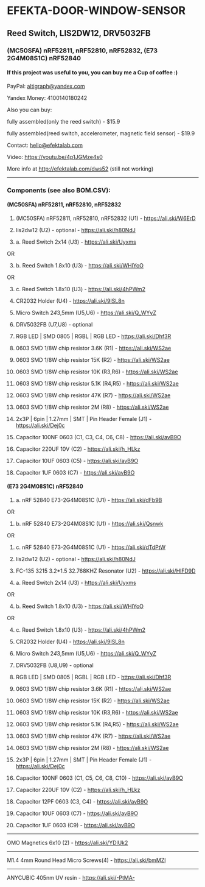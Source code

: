 # EFEKTA-DOOR-WINDOW-SENSOR

## Reed Switch, LIS2DW12, DRV5032FB

### (MC50SFA) nRF52811, nRF52810, nRF52832, (E73 2G4M08S1C) nRF52840

#### If this project was useful to you, you can buy me a Cup of coffee :)

PayPal: altigraph@yandex.com

Yandex Money: 4100140180242

Also you can buy:

fully assembled(only the reed switch) - $15.9

fully assembled(reed switch, accelerometer, magnetic field sensor) - $19.9

Contact: hello@efektalab.com

Video: https://youtu.be/4p1JGMze4s0

More info at http://efektalab.com/dws52 (still not working)

---

### Components (see also BOM.CSV):
#### (MC50SFA) nRF52811, nRF52810, nRF52832

1. (MC50SFA) nRF52811, nRF52810, nRF52832 (U1) - https://ali.ski/W6ErD

2. lis2dw12 (U2) - optional - https://ali.ski/h80NdJ

3. a. Reed Switch 2х14 (U3) - https://ali.ski/Uyxms

OR

3. b. Reed Switch 1.8х10 (U3) - https://ali.ski/WHlYoO

OR

3. c. Reed Switch 1.8х10 (U3) - https://ali.ski/4hPWm2

4. CR2032 Holder (U4) - https://ali.ski/9lSL8n

5. Micro Switch 2*4*3,5mm (U5,U6) - https://ali.ski/Q_WYyZ

6. DRV5032FB (U7,U8) - optional

7. RGB LED | SMD 0805 | RGBL | RGB LED - https://ali.ski/Dhf3R

8. 0603 SMD 1/8W chip resistor 3.6K (R1) - https://ali.ski/WS2ae

9. 0603 SMD 1/8W chip resistor 15K (R2) - https://ali.ski/WS2ae

10. 0603 SMD 1/8W chip resistor 10K (R3,R6) - https://ali.ski/WS2ae

11. 0603 SMD 1/8W chip resistor 5.1K (R4,R5) - https://ali.ski/WS2ae

12. 0603 SMD 1/8W chip resistor 47K (R7) - https://ali.ski/WS2ae

13. 0603 SMD 1/8W chip resistor 2M (R8) - https://ali.ski/WS2ae

14. 2x3P | 6pin | 1.27mm | SMT | Pin Header Female (J1) - https://ali.ski/Dej0c

15. Capacitor 100NF 0603 (C1, C3, C4, C6, C8) - https://ali.ski/avB9O

16. Capacitor 220UF 10V (C2) - https://ali.ski/h_HLkz

17. Capacitor 10UF 0603 (C5) - https://ali.ski/avB9O

18. Capacitor 1UF 0603 (C7) - https://ali.ski/avB9O



#### (E73 2G4M08S1C) nRF52840

1. a. nRF 52840 E73-2G4M08S1C (U1) - https://ali.ski/dFb9B

OR

1. b. nRF 52840 E73-2G4M08S1C (U1) - https://ali.ski/Qsnwk

OR

1. c. nRF 52840 E73-2G4M08S1C (U1) - https://ali.ski/dTdPtW

2. lis2dw12 (U2) - optional - https://ali.ski/h80NdJ

3. FC-135 3215 3.2*1.5 32.768KHZ Resonator (U2) - https://ali.ski/HlFD9D

4. a. Reed Switch 2х14 (U3) - https://ali.ski/Uyxms

OR

4. b. Reed Switch 1.8х10 (U3) - https://ali.ski/WHlYoO

OR

4. c. Reed Switch 1.8х10 (U3) - https://ali.ski/4hPWm2

5. CR2032 Holder (U4) - https://ali.ski/9lSL8n

6. Micro Switch 2*4*3,5mm (U5,U6) - https://ali.ski/Q_WYyZ

7. DRV5032FB (U8,U9) - optional

8. RGB LED | SMD 0805 | RGBL | RGB LED - https://ali.ski/Dhf3R

9. 0603 SMD 1/8W chip resistor 3.6K (R1) - https://ali.ski/WS2ae

10. 0603 SMD 1/8W chip resistor 15K (R2) - https://ali.ski/WS2ae

11. 0603 SMD 1/8W chip resistor 10K (R3,R6) - https://ali.ski/WS2ae

12. 0603 SMD 1/8W chip resistor 5.1K (R4,R5) - https://ali.ski/WS2ae

13. 0603 SMD 1/8W chip resistor 47K (R7) - https://ali.ski/WS2ae

14. 0603 SMD 1/8W chip resistor 2M (R8) - https://ali.ski/WS2ae

15. 2x3P | 6pin | 1.27mm | SMT | Pin Header Female (J1) - https://ali.ski/Dej0c

16. Capacitor 100NF 0603 (C1, C5, C6, C8, C10) - https://ali.ski/avB9O

17. Capacitor 220UF 10V (C2) - https://ali.ski/h_HLkz

18. Capacitor 12PF 0603 (C3, C4) - https://ali.ski/avB9O

19. Capacitor 10UF 0603 (C7) - https://ali.ski/avB9O

20. Capacitor 1UF 0603 (C9) - https://ali.ski/avB9O

---

OMO Magnetics 6х10 (2) - https://ali.ski/YDlUk2

---

M1.4 4mm Round Head Micro Screws(4) - https://ali.ski/bmMZl

---

ANYCUBIC 405nm UV resin - https://ali.ski/-PtMA-















